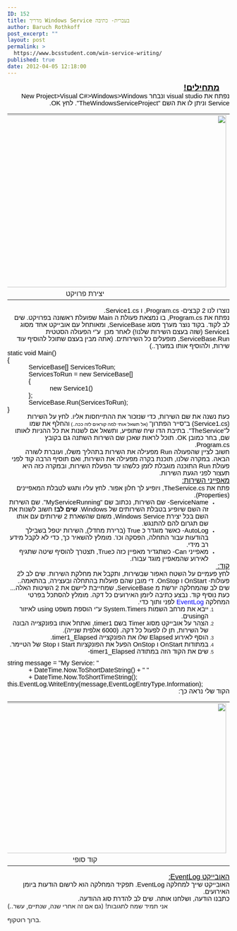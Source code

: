 ```yaml
---
ID: 152
title: מדריך Windows Service בעברית- כתיבה
author: Baruch Rothkoff
post_excerpt: ""
layout: post
permalink: >
  https://www.bcsstudent.com/win-service-writing/
published: true
date: 2012-04-05 12:18:00
---
```

<div dir="rtl" style="text-align: right;">
<div class="OutlineElement Rtl SCX155025806" style="font-family: Calibri, sans-serif; font-size: 11px; text-align: -webkit-auto; margin: 0; padding: 0;">
<div class="Paragraph Rtl SCX155025806" style="color: windowtext; direction: rtl; font-size: 8pt; height: auto; margin-right: 23px; text-align: right; vertical-align: baseline; width: auto; word-wrap: normal !important; padding: 0;"><span class="TextRun Underlined SCX155025806" style="font-size: 14pt; font-weight: bold; text-decoration: underline; word-wrap: normal !important; margin: 0; padding: 0;" xml:lang="HE-IL">מתחילים!</span><span class="EOP SCX155025806" style="font-size: 14pt; word-wrap: normal !important; margin: 0; padding: 0;"> </span></div>
</div>
<div class="OutlineElement Rtl SCX155025806" style="font-family: Calibri, sans-serif; font-size: 11px; text-align: -webkit-auto; margin: 0; padding: 0;">
<div class="Paragraph Rtl SCX155025806" style="color: windowtext; direction: rtl; font-size: 8pt; text-align: right; vertical-align: baseline; word-wrap: normal !important; padding: 0;"><span class="TextRun SCX155025806" style="font-size: 11pt; word-wrap: normal !important; margin: 0; padding: 0;" xml:lang="HE-IL">נפתח את visual studio ונבחר New Project&gt;Visual C#&gt;Windows&gt;Windows Service וניתן לו את השם "TheWindowsServiceProject". לחץ OK.</span><span class="EOP SCX155025806" style="font-size: 11pt; word-wrap: normal !important; margin: 0; padding: 0;"> </span></div>
</div>
<div class="OutlineElement Rtl SCX155025806" style="font-family: Calibri, sans-serif; font-size: 11px; text-align: -webkit-auto; margin: 0; padding: 0;">
<table align="center" cellpadding="0" cellspacing="0" class="tr-caption-container" style="margin-left: auto; margin-right: auto; text-align: center;">
<tbody>
<tr>
<td style="text-align: center;"><img alt="" class="WACImage SCX155025806" height="390" src="https://word-edit.officeapps.live.com/we/GetImage.ashx?Fi=SDEC96D5B09D87A2E9!362&amp;C=1__BL2-SKY-WAC-WSHI&amp;ak=t%3d0%26s%3d0%26v%3d!ADDjYhbvrchTdE8&amp;ObjectDataBlobId={c1c03d12-fae9-53de-9652-4899f0a0299d}{1}&amp;Word=1" width="640"/></td>
</tr>
<tr>
<td class="tr-caption" style="text-align: center;">יצירת פרויקט</td>
</tr>
</tbody>
</table>
</div>
<div class="OutlineElement Rtl SCX155025806" style="font-family: Calibri, sans-serif; font-size: 11px; text-align: -webkit-auto; margin: 0; padding: 0;">
<div class="Paragraph Rtl SCX155025806" style="color: windowtext; direction: rtl; font-size: 8pt; text-align: right; vertical-align: baseline; word-wrap: normal !important; padding: 0;"></div>
</div>
<div class="OutlineElement Rtl SCX155025806" style="font-family: Calibri, sans-serif; font-size: 11px; text-align: -webkit-auto; margin: 0; padding: 0;">
<div class="Paragraph Rtl SCX155025806" style="color: windowtext; direction: rtl; font-size: 8pt; text-align: right; vertical-align: baseline; word-wrap: normal !important; padding: 0;"><span class="TextRun SCX155025806" style="font-size: 11pt; word-wrap: normal !important; margin: 0; padding: 0;" xml:lang="HE-IL">נוצרו לנו 2 קבצים- Program.cs, ו Service1.cs.</span><span class="EOP SCX155025806" style="font-size: 11pt; word-wrap: normal !important; margin: 0; padding: 0;"> </span></div>
</div>
<div class="OutlineElement Rtl SCX155025806" style="font-family: Calibri, sans-serif; font-size: 11px; text-align: -webkit-auto; margin: 0; padding: 0;">
<div class="Paragraph Rtl SCX155025806" style="color: windowtext; direction: rtl; font-size: 8pt; text-align: right; vertical-align: baseline; word-wrap: normal !important; padding: 0;"><span class="TextRun SCX155025806" style="font-size: 11pt; word-wrap: normal !important; margin: 0; padding: 0;" xml:lang="HE-IL">נפתח את Program.cs, בו נמצאת פעולת ה Main שפועלת ראשונה בפרויקט. שים לב לקוד. בקוד נוצר מערך מסוג ServiceBase, ומאותחל עם אובייקט אחד מסוג Service1 (שזה בעצם השירות שלנו!) לאחר מכן  ע"י הפעולה הסטטית ServiceBase.Run, מופעלים כל השירותים. (אתה מבין בעצם שתוכל להוסיף עוד שירות, ולהוסיף אותו במערך..)</span><span class="EOP SCX155025806" style="font-size: 11pt; word-wrap: normal !important; margin: 0; padding: 0;"> </span></div>
</div>
<div class="OutlineElement Ltr SCX155025806" style="font-family: Calibri, sans-serif; font-size: 11px; text-align: -webkit-auto; margin: 0; padding: 0;">
<div class="Paragraph SCX155025806" dir="ltr" style="color: windowtext; font-size: 8pt; text-align: left; vertical-align: baseline; word-wrap: normal !important; padding: 0;"><span class="TextRun SCX155025806" style="font-size: 11pt; word-wrap: normal !important; margin: 0; padding: 0;" xml:lang="EN-US">static void Main()</span><span class="EOP SCX155025806" style="font-size: 11pt; word-wrap: normal !important; margin: 0; padding: 0;"> </span></div>
</div>
<div class="OutlineElement Ltr SCX155025806" dir="ltr" style="font-family: Calibri, sans-serif; font-size: 11px; text-align: -webkit-auto; margin: 0; padding: 0;">
<div class="Paragraph SCX155025806" style="color: windowtext; font-size: 8pt; text-align: left; vertical-align: baseline; word-wrap: normal !important; padding: 0;"><span class="TextRun SCX155025806" style="font-size: 11pt; word-wrap: normal !important; margin: 0; padding: 0;" xml:lang="HE-IL">{</span><span class="EOP SCX155025806" style="font-size: 11pt; word-wrap: normal !important; margin: 0; padding: 0;"> </span></div>
</div>
<div class="OutlineElement Ltr SCX155025806" dir="ltr" style="font-family: Calibri, sans-serif; font-size: 11px; text-align: -webkit-auto; text-indent: 48px; margin: 0; padding: 0;">
<div class="Paragraph SCX155025806" style="color: windowtext; font-size: 8pt; text-align: left; vertical-align: baseline; word-wrap: normal !important; padding: 0;"><span class="TextRun SCX155025806" style="font-size: 11pt; word-wrap: normal !important; margin: 0; padding: 0;" xml:lang="EN-US">ServiceBase[] ServicesToRun;</span><span class="EOP SCX155025806" style="font-size: 11pt; word-wrap: normal !important; margin: 0; padding: 0;"> </span></div>
</div>
<div class="OutlineElement Ltr SCX155025806" dir="ltr" style="font-family: Calibri, sans-serif; font-size: 11px; text-align: -webkit-auto; text-indent: 48px; margin: 0; padding: 0;">
<div class="Paragraph SCX155025806" style="color: windowtext; font-size: 8pt; text-align: left; vertical-align: baseline; word-wrap: normal !important; padding: 0;"><span class="TextRun SCX155025806" style="font-size: 11pt; word-wrap: normal !important; margin: 0; padding: 0;" xml:lang="EN-US">ServicesToRun = new ServiceBase[] </span><span class="EOP SCX155025806" style="font-size: 11pt; word-wrap: normal !important; margin: 0; padding: 0;"> </span></div>
</div>
<div class="OutlineElement Ltr SCX155025806" dir="ltr" style="font-family: Calibri, sans-serif; font-size: 11px; text-align: -webkit-auto; margin: 0 0 0 48px; padding: 0;">
<div class="Paragraph SCX155025806" style="color: windowtext; font-size: 8pt; text-align: left; vertical-align: baseline; word-wrap: normal !important; padding: 0;"><span class="TextRun SCX155025806" style="font-size: 11pt; word-wrap: normal !important; margin: 0; padding: 0;" xml:lang="HE-IL">{ </span><span class="EOP SCX155025806" style="font-size: 11pt; word-wrap: normal !important; margin: 0; padding: 0;"> </span></div>
</div>
<div class="OutlineElement Ltr SCX155025806" dir="ltr" style="font-family: Calibri, sans-serif; font-size: 11px; text-align: -webkit-auto; margin: 0 0 0 96px; padding: 0;">
<div class="Paragraph SCX155025806" style="color: windowtext; font-size: 8pt; text-align: left; vertical-align: baseline; word-wrap: normal !important; padding: 0;"><span class="TextRun SCX155025806" style="font-size: 11pt; word-wrap: normal !important; margin: 0; padding: 0;" xml:lang="EN-US">new Service1() </span><span class="EOP SCX155025806" style="font-size: 11pt; word-wrap: normal !important; margin: 0; padding: 0;"> </span></div>
</div>
<div class="OutlineElement Ltr SCX155025806" dir="ltr" style="font-family: Calibri, sans-serif; font-size: 11px; text-align: -webkit-auto; margin: 0 0 0 48px; padding: 0;">
<div class="Paragraph SCX155025806" style="color: windowtext; font-size: 8pt; text-align: left; vertical-align: baseline; word-wrap: normal !important; padding: 0;"><span class="TextRun SCX155025806" style="font-size: 11pt; word-wrap: normal !important; margin: 0; padding: 0;" xml:lang="HE-IL">};</span><span class="EOP SCX155025806" style="font-size: 11pt; word-wrap: normal !important; margin: 0; padding: 0;"> </span></div>
</div>
<div class="OutlineElement Ltr SCX155025806" dir="ltr" style="font-family: Calibri, sans-serif; font-size: 11px; text-align: -webkit-auto; margin: 0 0 0 48px; padding: 0;">
<div class="Paragraph SCX155025806" style="color: windowtext; font-size: 8pt; text-align: left; vertical-align: baseline; word-wrap: normal !important; padding: 0;"><span class="TextRun SCX155025806" style="font-size: 11pt; word-wrap: normal !important; margin: 0; padding: 0;" xml:lang="EN-US">ServiceBase.Run(ServicesToRun);</span><span class="EOP SCX155025806" style="font-size: 11pt; word-wrap: normal !important; margin: 0; padding: 0;"> </span></div>
</div>
<div class="OutlineElement Ltr SCX155025806" dir="ltr" style="font-family: Calibri, sans-serif; font-size: 11px; text-align: -webkit-auto; margin: 0; padding: 0;">
<div class="Paragraph SCX155025806" style="color: windowtext; font-size: 8pt; text-align: left; vertical-align: baseline; word-wrap: normal !important; padding: 0;"><span class="TextRun SCX155025806" style="font-size: 11pt; word-wrap: normal !important; margin: 0; padding: 0;" xml:lang="HE-IL">}</span><span class="EOP SCX155025806" style="font-size: 11pt; word-wrap: normal !important; margin: 0; padding: 0;"> </span></div>
</div>
<div class="OutlineElement Rtl SCX155025806" style="font-family: Calibri, sans-serif; font-size: 11px; text-align: -webkit-auto; margin: 0; padding: 0;">
<div class="Paragraph Rtl SCX155025806" style="color: windowtext; direction: rtl; font-size: 8pt; text-align: right; vertical-align: baseline; word-wrap: normal !important; padding: 0;"><span class="TextRun SCX155025806" style="font-size: 11pt; word-wrap: normal !important; margin: 0; padding: 0;" xml:lang="HE-IL">כעת נשנה את שם השירות, כדי שנזכור את ההתייחסות אליו. לחץ על השירות (Service1.cs) ב"סייר הפתרון" </span><span class="TextRun SCX155025806" style="font-size: 8pt; word-wrap: normal !important; margin: 0; padding: 0;" xml:lang="HE-IL">(אל תשאל אותי למה קוראים לזה ככה..) </span><span class="TextRun SCX155025806" style="font-size: 11pt; word-wrap: normal !important; margin: 0; padding: 0;" xml:lang="HE-IL">והחלף את שמו ל"TheService". בתיבת הדו שיח שתופיע, ותשאל אם לשנות את כל ההניות לאותו שם, בחר כמובן OK. תוכל לראות שאכן שם השירות השתנה גם בקובץ Program.cs.</span><span class="EOP SCX155025806" style="font-size: 11pt; word-wrap: normal !important; margin: 0; padding: 0;"> </span></div>
</div>
<div class="OutlineElement Rtl SCX155025806" style="font-family: Calibri, sans-serif; font-size: 11px; text-align: -webkit-auto; margin: 0; padding: 0;">
<div class="Paragraph Rtl SCX155025806" style="color: windowtext; direction: rtl; font-size: 8pt; text-align: right; vertical-align: baseline; word-wrap: normal !important; padding: 0;"><span class="TextRun SCX155025806" style="font-size: 11pt; word-wrap: normal !important; margin: 0; padding: 0;" xml:lang="HE-IL">חשוב לציין שהפעולה Run מפעילה את השירות בתהליך משלו, ועוברת לשורה הבאה. במקרה שלנו, תוכנת בקרה מפעילה את השירות, ואם תוסיף הרבה קוד לפני פעולת Run התוכנה מוגבלת לזמן כלשהו עד הפעלת השירות, ובמקרה כזה היא תעצור לפני הגעת השירות.</span><span class="EOP SCX155025806" style="font-size: 11pt; word-wrap: normal !important; margin: 0; padding: 0;"> </span></div>
</div>
<div class="OutlineElement Rtl SCX155025806" style="font-family: Calibri, sans-serif; font-size: 11px; text-align: -webkit-auto; margin: 0; padding: 0;">
<div class="Paragraph Rtl SCX155025806" style="color: windowtext; direction: rtl; font-size: 8pt; text-align: right; vertical-align: baseline; word-wrap: normal !important; padding: 0;"></div>
</div>
<div class="OutlineElement Rtl SCX155025806" style="font-family: Calibri, sans-serif; font-size: 11px; text-align: -webkit-auto; margin: 0; padding: 0;">
<div class="Paragraph Rtl SCX155025806" style="color: windowtext; direction: rtl; font-size: 8pt; text-align: right; vertical-align: baseline; word-wrap: normal !important; padding: 0;"><span class="TextRun Underlined SCX155025806" style="font-size: 12pt; text-decoration: underline; word-wrap: normal !important; margin: 0; padding: 0;" xml:lang="HE-IL">מאפייני השירות:</span><span class="EOP SCX155025806" style="font-size: 12pt; word-wrap: normal !important; margin: 0; padding: 0;"> </span></div>
</div>
<div class="OutlineElement Rtl SCX155025806" style="font-family: Calibri, sans-serif; font-size: 11px; text-align: -webkit-auto; margin: 0; padding: 0;">
<div class="Paragraph Rtl SCX155025806" style="color: windowtext; direction: rtl; font-size: 8pt; text-align: right; vertical-align: baseline; word-wrap: normal !important; padding: 0;"><span class="TextRun SCX155025806" style="font-size: 11pt; word-wrap: normal !important; margin: 0; padding: 0;" xml:lang="HE-IL">פתח את TheService.cs, ויופיע לך חלון אפור. לחץ עליו ותגש לטבלת המאפיינים (Properties).</span><span class="EOP SCX155025806" style="font-size: 11pt; word-wrap: normal !important; margin: 0; padding: 0;"> </span></div>
</div>
<ul class="BulletListStyle1 SCX155025806" style="font-family: Calibri, sans-serif; font-size: 11px; text-align: -webkit-auto; margin: 0; padding: 0;">
<li class="OutlineElement Rtl SCX155025806" style="font-size: 8pt; vertical-align: baseline; margin: 0 48px 0 0; padding: 0;">
<div class="Paragraph Rtl SCX155025806" style="color: windowtext; direction: rtl; font-size: 8pt; text-align: right; vertical-align: baseline; word-wrap: normal !important; padding: 0;"><span class="TextRun SCX155025806" style="font-size: 11pt; word-wrap: normal !important; margin: 0; padding: 0;" xml:lang="EN-US">ServiceName- שם השירות, נכתוב שם "MyServiceRunning". שם השירות זה השם שיופיע בטבלת השירותים של Windows. </span><span class="TextRun SCX155025806" style="font-size: 11pt; font-weight: bold; word-wrap: normal !important; margin: 0; padding: 0;" xml:lang="HE-IL">שים לב!</span><span class="TextRun SCX155025806" style="font-size: 11pt; word-wrap: normal !important; margin: 0; padding: 0;" xml:lang="HE-IL"> חשוב לשנות את השם בכל יצירת Windows Service, משום שהשארת 2 שירותים עם אותו שם תגרום להם להתנגש.</span><span class="EOP SCX155025806" style="font-size: 11pt; word-wrap: normal !important; margin: 0; padding: 0;"> </span></div></li>
<li class="OutlineElement Rtl SCX155025806" style="font-size: 8pt; vertical-align: baseline; margin: 0 48px 0 0; padding: 0;">
<div class="Paragraph Rtl SCX155025806" style="color: windowtext; direction: rtl; font-size: 8pt; text-align: right; vertical-align: baseline; word-wrap: normal !important; padding: 0;"><span class="TextRun SCX155025806" style="font-size: 11pt; word-wrap: normal !important; margin: 0; padding: 0;" xml:lang="EN-US">AutoLog- כאשר מוגדר כ True (ברירת מחדל), השירות יטפל בשבילך בהודעות עבור התחלה, הפסקה וכו'. מומלץ להשאיר כך, כדי לא לקבל מידע רב מידי.</span><span class="EOP SCX155025806" style="font-size: 11pt; word-wrap: normal !important; margin: 0; padding: 0;"> </span></div></li>
<li class="OutlineElement Rtl SCX155025806" style="font-size: 8pt; vertical-align: baseline; margin: 0 48px 0 0; padding: 0;">
<div class="Paragraph Rtl SCX155025806" style="color: windowtext; direction: rtl; font-size: 8pt; text-align: right; vertical-align: baseline; word-wrap: normal !important; padding: 0;"><span class="TextRun SCX155025806" style="font-size: 11pt; word-wrap: normal !important; margin: 0; padding: 0;" xml:lang="HE-IL">מאפייני Can- כשתגדיר מאפיין כזה כTrue, תצטרך להוסיף שיטה שתגיף לאירוע שהמאפיין מוגד עבורו.</span><span class="EOP SCX155025806" style="font-size: 11pt; word-wrap: normal !important; margin: 0; padding: 0;"> </span></div></li>
</ul>
<div class="OutlineElement Rtl SCX155025806" style="font-family: Calibri, sans-serif; font-size: 11px; text-align: -webkit-auto; margin: 0; padding: 0;">
<div class="Paragraph Rtl SCX155025806" style="color: windowtext; direction: rtl; font-size: 8pt; text-align: right; vertical-align: baseline; word-wrap: normal !important; padding: 0;"></div>
</div>
<div class="OutlineElement Rtl SCX155025806" style="font-family: Calibri, sans-serif; font-size: 11px; text-align: -webkit-auto; margin: 0; padding: 0;">
<div class="Paragraph Rtl SCX155025806" style="color: windowtext; direction: rtl; font-size: 8pt; text-align: right; vertical-align: baseline; word-wrap: normal !important; padding: 0;"><span class="TextRun Underlined SCX155025806" style="font-size: 12pt; text-decoration: underline; word-wrap: normal !important; margin: 0; padding: 0;" xml:lang="HE-IL">קוד:</span><span class="TextRun Underlined SCX155025806" style="font-size: 12pt; text-decoration: underline; word-wrap: normal !important; margin: 0; padding: 0;" xml:lang="HE-IL"> </span><span class="EOP SCX155025806" style="font-size: 12pt; word-wrap: normal !important; margin: 0; padding: 0;"> </span></div>
</div>
<div class="OutlineElement Rtl SCX155025806" style="font-family: Calibri, sans-serif; font-size: 11px; text-align: -webkit-auto; margin: 0; padding: 0;">
<div class="Paragraph Rtl SCX155025806" style="color: windowtext; direction: rtl; font-size: 8pt; text-align: right; vertical-align: baseline; word-wrap: normal !important; padding: 0;"><span class="TextRun SCX155025806" style="font-size: 11pt; word-wrap: normal !important; margin: 0; padding: 0;" xml:lang="HE-IL">לחץ פעמיים על השטח האפור שבשירות, ותקבל את מחלקת השירות. שים לב ל2 פעולות- OnStart ו OnStop. די מובן שהם פועלות בהתחלה ובעצירה, בהתאמה.. שים לב שהמחלקה יורשת מ ServiceBase, שמחייבת ליישם את 2 השיטות האלה...</span><span class="EOP SCX155025806" style="font-size: 11pt; word-wrap: normal !important; margin: 0; padding: 0;"> </span></div>
</div>
<div class="OutlineElement Rtl SCX155025806" style="font-family: Calibri, sans-serif; font-size: 11px; text-align: -webkit-auto; margin: 0; padding: 0;">
<div class="Paragraph Rtl SCX155025806" style="color: windowtext; direction: rtl; font-size: 8pt; text-align: right; vertical-align: baseline; word-wrap: normal !important; padding: 0;"><span class="TextRun SCX155025806" style="font-size: 11pt; word-wrap: normal !important; margin: 0; padding: 0;" xml:lang="HE-IL">כעת נוסיף קוד. נבצע כתיבה ליומן האירועים כל דקה. מומלץ להסתכל בפרטי המחלקה </span><a class="Hyperlink SCX155025806" href="http://msdn.microsoft.com/en-us/library/system.diagnostics.eventlog.aspx" style="text-decoration: none; word-wrap: normal !important; margin: 0; padding: 0;"><span class="TextRun SCX155025806" style="color: blue; font-size: 11pt; word-wrap: normal !important; margin: 0; padding: 0;" xml:lang="EN-US">EventLog</span></a><span class="TextRun SCX155025806" style="font-size: 11pt; word-wrap: normal !important; margin: 0; padding: 0;" xml:lang="HE-IL"> לפני ותוך כדי.</span><span class="EOP SCX155025806" style="font-size: 11pt; word-wrap: normal !important; margin: 0; padding: 0;"> </span></div>
</div>
<ol class="NumberListStyle5 SCX155025806" start="1" style="font-family: Calibri, sans-serif; font-size: 11px; text-align: -webkit-auto; margin: 0; padding: 0;">
<li class="OutlineElement Rtl SCX155025806" style="font-size: 8pt; vertical-align: baseline; margin: 0 48px 0 0; padding: 0;">
<div class="Paragraph Rtl SCX155025806" style="color: windowtext; direction: rtl; font-size: 8pt; text-align: right; vertical-align: baseline; word-wrap: normal !important; padding: 0;"><span class="TextRun SCX155025806" style="font-size: 11pt; word-wrap: normal !important; margin: 0; padding: 0;" xml:lang="HE-IL">ייבא את מרחב השמות System.Timers ע"י הוספת משפט using לאיזור הusingים.</span><span class="EOP SCX155025806" style="font-size: 11pt; word-wrap: normal !important; margin: 0; padding: 0;"> </span></div></li>
<li class="OutlineElement Rtl SCX155025806" style="font-size: 8pt; vertical-align: baseline; margin: 0 48px 0 0; padding: 0;">
<div class="Paragraph Rtl SCX155025806" style="color: windowtext; direction: rtl; font-size: 8pt; text-align: right; vertical-align: baseline; word-wrap: normal !important; padding: 0;"><span class="TextRun SCX155025806" style="font-size: 11pt; word-wrap: normal !important; margin: 0; padding: 0;" xml:lang="HE-IL">הצהר על אובייקט מסוג Timer בשם timer1, ואתחל אותו בפונקצייה הבונה של השירות, תן לו לפעול כל דקה. (6000 אלפית שנייה).</span><span class="EOP SCX155025806" style="font-size: 11pt; word-wrap: normal !important; margin: 0; padding: 0;"> </span></div></li>
<li class="OutlineElement Rtl SCX155025806" style="font-size: 8pt; vertical-align: baseline; margin: 0 48px 0 0; padding: 0;">
<div class="Paragraph Rtl SCX155025806" style="color: windowtext; direction: rtl; font-size: 8pt; text-align: right; vertical-align: baseline; word-wrap: normal !important; padding: 0;"><span class="TextRun SCX155025806" style="font-size: 11pt; word-wrap: normal !important; margin: 0; padding: 0;" xml:lang="HE-IL">הוסף לאירוע Elapsed שלו את הפונקצייה timer1_Elapsed.</span><span class="EOP SCX155025806" style="font-size: 11pt; word-wrap: normal !important; margin: 0; padding: 0;"> </span></div></li>
<li class="OutlineElement Rtl SCX155025806" style="font-size: 8pt; vertical-align: baseline; margin: 0 48px 0 0; padding: 0;">
<div class="Paragraph Rtl SCX155025806" style="color: windowtext; direction: rtl; font-size: 8pt; text-align: right; vertical-align: baseline; word-wrap: normal !important; padding: 0;"><span class="TextRun SCX155025806" style="font-size: 11pt; word-wrap: normal !important; margin: 0; padding: 0;" xml:lang="HE-IL">במתודות OnStart ו OnStop הפעל את הפונקציות Start ו Stop של הטיימר.</span><span class="EOP SCX155025806" style="font-size: 11pt; word-wrap: normal !important; margin: 0; padding: 0;"> </span></div></li>
<li class="OutlineElement Rtl SCX155025806" style="font-size: 8pt; vertical-align: baseline; margin: 0 48px 0 0; padding: 0;">
<div class="Paragraph Rtl SCX155025806" style="color: windowtext; direction: rtl; font-size: 8pt; text-align: right; vertical-align: baseline; word-wrap: normal !important; padding: 0;"><span class="TextRun SCX155025806" style="font-size: 11pt; word-wrap: normal !important; margin: 0; padding: 0;" xml:lang="HE-IL">שים את הקוד הזה במתודה timer1_Elapsed-</span><span class="EOP SCX155025806" style="font-size: 11pt; word-wrap: normal !important; margin: 0; padding: 0;"> </span></div>
<p dir="ltr"></p>
</li>
</ol>
<div class="OutlineElement Ltr SCX155025806" dir="ltr" style="font-family: Calibri, sans-serif; font-size: 11px; text-align: -webkit-auto; margin: 0; padding: 0;">
<div class="Paragraph SCX155025806" style="color: windowtext; font-size: 8pt; text-align: left; vertical-align: baseline; word-wrap: normal !important; padding: 0;"><span class="TextRun SCX155025806" style="font-size: 11pt; word-wrap: normal !important; margin: 0; padding: 0;" xml:lang="EN-US">string message = "My Service: "</span><span class="EOP SCX155025806" style="font-size: 11pt; word-wrap: normal !important; margin: 0; padding: 0;"> </span></div>
</div>
<div class="OutlineElement Ltr SCX155025806" dir="ltr" style="font-family: Calibri, sans-serif; font-size: 11px; text-align: -webkit-auto; text-indent: 48px; margin: 0; padding: 0;">
<div class="Paragraph SCX155025806" style="color: windowtext; font-size: 8pt; text-align: left; vertical-align: baseline; word-wrap: normal !important; padding: 0;"><span class="TextRun SCX155025806" style="font-size: 11pt; word-wrap: normal !important; margin: 0; padding: 0;" xml:lang="EN-US">+ DateTime.Now.ToShortDateString() + " "</span><span class="EOP SCX155025806" style="font-size: 11pt; word-wrap: normal !important; margin: 0; padding: 0;"> </span></div>
</div>
<div class="OutlineElement Ltr SCX155025806" dir="ltr" style="font-family: Calibri, sans-serif; font-size: 11px; text-align: -webkit-auto; text-indent: 48px; margin: 0; padding: 0;">
<div class="Paragraph SCX155025806" style="color: windowtext; font-size: 8pt; text-align: left; vertical-align: baseline; word-wrap: normal !important; padding: 0;"><span class="TextRun SCX155025806" style="font-size: 11pt; word-wrap: normal !important; margin: 0; padding: 0;" xml:lang="EN-US">+ DateTime.Now.ToShortTimeString();</span><span class="EOP SCX155025806" style="font-size: 11pt; word-wrap: normal !important; margin: 0; padding: 0;"> </span></div>
</div>
<div class="OutlineElement Ltr SCX155025806" dir="ltr" style="font-family: Calibri, sans-serif; font-size: 11px; text-align: -webkit-auto; margin: 0; padding: 0;">
<div class="Paragraph SCX155025806" style="color: windowtext; font-size: 8pt; text-align: left; vertical-align: baseline; word-wrap: normal !important; padding: 0;"><span class="TextRun SCX155025806" style="font-size: 11pt; word-wrap: normal !important; margin: 0; padding: 0;" xml:lang="EN-US">this.EventLog.WriteEntry(message,EventLogEntryType.Information);</span><span class="EOP SCX155025806" style="font-size: 11pt; word-wrap: normal !important; margin: 0; padding: 0;"> </span></div>
</div>
<div class="OutlineElement Ltr SCX155025806" dir="ltr" style="font-family: Calibri, sans-serif; font-size: 11px; text-align: -webkit-auto; margin: 0; padding: 0;">
<div class="Paragraph SCX155025806" style="color: windowtext; font-size: 8pt; text-align: left; vertical-align: baseline; word-wrap: normal !important; padding: 0;"></div>
</div>
<div class="OutlineElement Rtl SCX155025806" style="font-family: Calibri, sans-serif; font-size: 11px; text-align: -webkit-auto; margin: 0; padding: 0;">
<div class="Paragraph Rtl SCX155025806" style="color: windowtext; direction: rtl; font-size: 8pt; text-align: right; vertical-align: baseline; word-wrap: normal !important; padding: 0;"><span class="TextRun SCX155025806" style="font-size: 11pt; word-wrap: normal !important; margin: 0; padding: 0;" xml:lang="HE-IL">הקוד שלי נראה כך:</span><span class="EOP SCX155025806" style="font-size: 11pt; word-wrap: normal !important; margin: 0; padding: 0;"> </span></div>
</div>
<div class="OutlineElement Rtl SCX155025806" style="font-family: Calibri, sans-serif; font-size: 11px; text-align: -webkit-auto; margin: 0; padding: 0;">
<div class="Paragraph Rtl SCX155025806" style="color: windowtext; direction: rtl; font-size: 8pt; text-align: right; vertical-align: baseline; word-wrap: normal !important; padding: 0;"></div>
</div>
<div class="OutlineElement Rtl SCX155025806" style="font-family: Calibri, sans-serif; font-size: 11px; text-align: -webkit-auto; margin: 0; padding: 0;">
<table align="center" cellpadding="0" cellspacing="0" class="tr-caption-container" style="margin-left: auto; margin-right: auto; text-align: center;">
<tbody>
<tr>
<td style="text-align: center;"><img alt="" class="WACImage SCX155025806" height="340" src="https://word-edit.officeapps.live.com/we/GetImage.ashx?Fi=SDEC96D5B09D87A2E9!362&amp;C=1__BL2-SKY-WAC-WSHI&amp;ak=t%3d0%26s%3d0%26v%3d!ADDjYhbvrchTdE8&amp;ObjectDataBlobId={90690639-be65-57dd-ba8e-8520886c9898}{1}&amp;Word=1" title="" width="640"/></td>
</tr>
<tr>
<td class="tr-caption" style="text-align: center;">קוד סופי</td>
</tr>
</tbody>
</table>
</div>
<div class="OutlineElement Rtl SCX155025806" style="font-family: Calibri, sans-serif; font-size: 11px; text-align: -webkit-auto; margin: 0; padding: 0;">
<div class="Paragraph Rtl SCX155025806" style="color: windowtext; direction: rtl; font-size: 8pt; text-align: right; vertical-align: baseline; word-wrap: normal !important; padding: 0;"></div>
</div>
<div class="OutlineElement Rtl SCX155025806" style="font-family: Calibri, sans-serif; font-size: 11px; text-align: -webkit-auto; margin: 0; padding: 0;">
<div class="Paragraph Rtl SCX155025806" style="color: windowtext; direction: rtl; font-size: 8pt; text-align: right; vertical-align: baseline; word-wrap: normal !important; padding: 0;"><span class="TextRun Underlined SCX155025806" style="font-size: 12pt; text-decoration: underline; word-wrap: normal !important; margin: 0; padding: 0;" xml:lang="HE-IL">האובייקט EventLog:</span><span class="EOP SCX155025806" style="font-size: 12pt; word-wrap: normal !important; margin: 0; padding: 0;"> </span></div>
</div>
<div class="OutlineElement Rtl SCX155025806" style="font-family: Calibri, sans-serif; font-size: 11px; text-align: -webkit-auto; margin: 0; padding: 0;">
<div class="Paragraph Rtl SCX155025806" style="color: windowtext; direction: rtl; font-size: 8pt; text-align: right; vertical-align: baseline; word-wrap: normal !important; padding: 0;"><span class="TextRun SCX155025806" style="font-size: 11pt; word-wrap: normal !important; margin: 0; padding: 0;" xml:lang="HE-IL">האובייקט שייך למחלקה EventLog. </span><span class="TextRun SCX155025806" style="font-size: 11pt; word-wrap: normal !important; margin: 0; padding: 0;" xml:lang="HE-IL">תפקיד המחלקה הוא לרשום הודעות ביומן האירועים.</span><span class="EOP SCX155025806" style="font-size: 11pt; word-wrap: normal !important; margin: 0; padding: 0;"> </span></div>
</div>
<div class="OutlineElement Rtl SCX155025806" style="font-family: Calibri, sans-serif; font-size: 11px; text-align: -webkit-auto; margin: 0; padding: 0;">
<div class="Paragraph Rtl SCX155025806" style="color: windowtext; direction: rtl; font-size: 8pt; text-align: right; vertical-align: baseline; word-wrap: normal !important; padding: 0;"><span class="TextRun SCX155025806" style="font-size: 11pt; word-wrap: normal !important; margin: 0; padding: 0;" xml:lang="HE-IL">כתבנו הודעה, ושלחנו אותה. שים לב להדרת סוג ההודעה.</span><span class="EOP SCX155025806" style="font-size: 11pt; word-wrap: normal !important; margin: 0; padding: 0;"> </span></div>
</div>
</div>

<div class="blogger-post-footer">אני תמיד שמח לתגובות!
(גם אם זה אחרי שנה, שנתיים, עשר..)

ברוך רוטקוף.

</div>